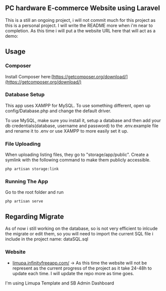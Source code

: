 ## PC hardware E-commerce Website using Laravel 

This is a still an ongoing project, i will not commit much for this project as this is a personal project. I will write the README more when i'm near to completion.
As this time i will put a the website URL here that will act as a demo:


## Usage

### Composer

Install Composer here:[https://getcomposer.org/download/](https://getcomposer.org/download/)
### Database Setup
This app uses XAMPP for MySQL. To use something different, open up config/Database.php and change the default driver.

To use MySQL, make sure you install it, setup a database and then add your db credentials(database, username and password) to the .env.example file and rename it to .env
or use XAMPP to more easily set it up.

### File Uploading
When uploading listing files, they go to "storage/app/public". Create a symlink with the following command to make them publicly accessible.
```
php artisan storage:link
```

### Running The App
Go to the root folder and run 
```
php artisan serve
```

## Regarding Migrate

As of now i still working on the database, so is not very efficient to inlcude the migrate or edit them, so you will need to import the current SQL file i include in the project name: dataSQL.sql

### Website
- [limupa.infinityfreeapp.com/](http://limupa.infinityfreeapp.com/) -> As this time the website will not be represent as the current progress of the project as it take 24-48h to update each time. I will update the repo more as time goes.



I'm using Limupa Template and SB Admin Dashboard
